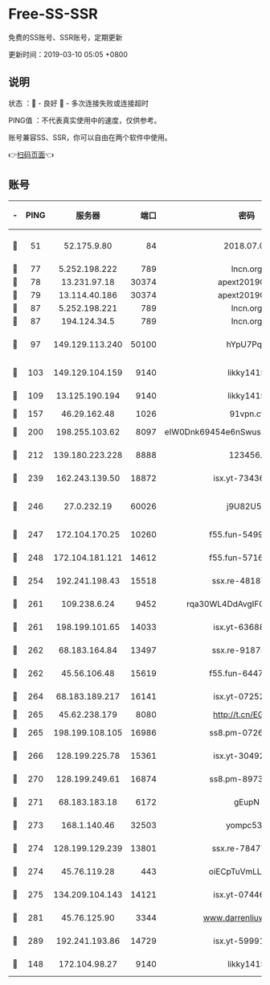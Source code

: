 # Free-SS-SSR

免费的SS账号、SSR账号，定期更新

更新时间：2019-03-10 05:05 +0800

## 说明

状态     ：🙂 - 良好 🙁 - 多次连接失败或连接超时

PING值   ：不代表真实使用中的速度，仅供参考。

账号兼容SS、SSR，你可以自由在两个软件中使用。

👉[扫码页面](https://liesauer.github.io/Free-SS-SSR/)👈

## 账号

|-|PING|服务器|端口|密码|加密方式|区域|
|:----:|:----:|:-----:|-----:|:----:|:----:|:----:|
|🙂|51|52.175.9.80|84|2018.07.07|chacha20-ietf-poly1305|HK|
|🙂|77|5.252.198.222|789|lncn.org|rc4|JP|
|🙂|78|13.231.97.18|30374|apext2019006|chacha20|JP|
|🙂|79|13.114.40.186|30374|apext2019006|chacha20|JP|
|🙂|87|5.252.198.221|789|lncn.org|rc4|JP|
|🙂|87|194.124.34.5|789|lncn.org|rc4|JP|
|🙂|97|149.129.113.240|50100|hYpU7PqP|chacha20-ietf-poly1305|CN|
|🙂|103|149.129.104.159|9140|likky1415|aes-256-cfb|HK|
|🙂|109|13.125.190.194|9140|likky1415|aes-256-cfb|KR|
|🙂|157|46.29.162.48|1026|91vpn.cf|rc4-md5|RU|
|🙂|200|198.255.103.62|8097|eIW0Dnk69454e6nSwuspv9DmS201tQ0D|aes-256-cfb|US|
|🙂|212|139.180.223.228|8888|123456..|aes-256-cfb|JP|
|🙂|239|162.243.139.50|18872|isx.yt-73436373|aes-256-cfb|US|
|🙂|246|27.0.232.19|60026|j9U82U53|xchacha20-ietf-poly1305|HK|
|🙂|247|172.104.170.25|10260|f55.fun-54999944|aes-256-cfb|SG|
|🙂|248|172.104.181.121|14612|f55.fun-57160811|aes-256-cfb|SG|
|🙂|254|192.241.198.43|15518|ssx.re-48187245|aes-256-cfb|US|
|🙂|261|109.238.6.24|9452|rqa30WL4DdAvgIFG6Fs3znzTa|aes-256-cfb|FR|
|🙂|261|198.199.101.65|14033|isx.yt-63688704|aes-256-cfb|US|
|🙂|262|68.183.164.84|13497|ssx.re-91875474|aes-256-cfb|US|
|🙂|262|45.56.106.48|15619|f55.fun-64473829|aes-256-cfb|US|
|🙂|264|68.183.189.217|16141|isx.yt-07252342|aes-256-cfb|SG|
|🙂|265|45.62.238.179|8080|http://t.cn/EGJIyrl|rc4-md5|CA|
|🙂|265|198.199.108.105|16986|ss8.pm-07262504|aes-256-cfb|US|
|🙂|266|128.199.225.78|15361|isx.yt-30492264|aes-256-cfb|SG|
|🙂|270|128.199.249.61|16874|ss8.pm-89735842|aes-256-cfb|SG|
|🙂|271|68.183.183.18|6172|gEupN|aes-256-cfb|SG|
|🙂|273|168.1.140.46|32503|yompc535|aes-256-cfb|AU|
|🙂|274|128.199.129.239|13801|ssx.re-78477720|aes-256-cfb|SG|
|🙂|274|45.76.119.28|443|oiECpTuVmLLxk4Ts|aes-256-cfb|AU|
|🙂|275|134.209.104.143|14121|isx.yt-07446427|aes-256-cfb|SG|
|🙂|281|45.76.125.90|3344|www.darrenliuwei.com|aes-256-cfb|AU|
|🙂|289|192.241.193.86|14729|isx.yt-59991842|aes-256-cfb|US|
|🙂|148|172.104.98.27|9140|likky1415|aes-256-cfb|JP|
